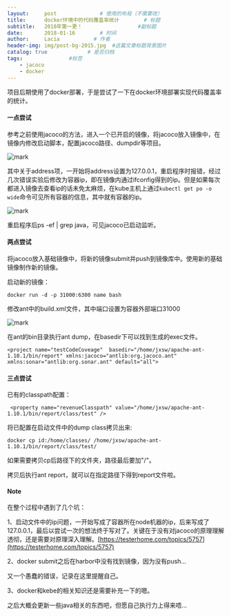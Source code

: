 ```yaml
---
layout:     post              # 使用的布局（不需要改）
title:      docker环境中的代码覆盖率统计        # 标题 
subtitle:   2018年第一更！                  #副标题
date:       2018-01-16        # 时间
author:     Lacia           # 作者
header-img: img/post-bg-2015.jpg  #这篇文章标题背景图片
catalog: true             # 是否归档
tags:               #标签
    - jacoco
    - docker
---
```


项目后期使用了docker部署，于是尝试了一下在docker环境部署实现代码覆盖率的统计。

#### 一点尝试

参考之前使用jacoco的方法，进入一个已开启的镜像，将jacoco放入镜像中，在镜像内修改启动脚本，配置jacoco路径、dumpdir等项目。

![mark](http://owl3le8ji.bkt.clouddn.com/blog/180116/a2a19L918H.png?imageslim)

其中关于address项，一开始将address设置为127.0.0.1，重启程序时报错，经过几次错误实验后修改为容器ip，即在镜像内通过ifconfig得到的ip。但是如果每次都进入镜像去查看ip的话未免太麻烦，在kube主机上通过`kubectl get po -o wide`命令可见所有容器的信息，其中就有容器的ip。

![mark](http://owl3le8ji.bkt.clouddn.com/blog/180105/cjdLbf9B2K.png?imageslim)

重启程序后ps -ef | grep java，可见jacoco已启动监听。



#### 两点尝试

将jacoco放入基础镜像中，将新的镜像submit并push到镜像库中。使用新的基础镜像制作新的镜像。

启动新的镜像：

`docker run -d -p 31000:6300 name bash  `

修改ant中的build.xml文件，其中端口设置为容器外部端口31000

![mark](http://owl3le8ji.bkt.clouddn.com/blog/180105/c1A54G509e.png?imageslim)

在ant的bin目录执行ant dump，在basedir下可以找到生成的exec文件。

```
<project name="testCodeCoveage"  basedir="/home/jxsw/apache-ant-1.10.1/bin/report" xmlns:jacoco="antlib:org.jacoco.ant" xmlns:sonar="antlib:org.sonar.ant" default="all">
```



#### 三点尝试

已有的classpath配置：

```
 <property name="revenueClasspath" value="/home/jxsw/apache-ant-1.10.1/bin/report/class/test" />
```



将已配置在启动文件中的dump class拷贝出来:

```
docker cp id:/home/classes/ /home/jxsw/apache-ant-1.10.1/bin/report/class/test/
```

如果需要拷贝cp后路径下的文件夹，路径最后要加"/"。

拷贝后执行ant report，就可以在指定路径下得到report文件啦。



#### Note

在整个过程中遇到了几个坑：

1、启动文件中的ip问题，一开始写成了容器所在node机器的ip，后来写成了127.0.0.1，最后以尝试一次的想法终于写对了。关键在于没有对jacoco的原理理解透彻，还是需要对原理深入理解。[https://testerhome.com/topics/5757](https://testerhome.com/topics/5757)

2、docker submit之后在harbor中没有找到镜像，因为没有push…

又一个愚蠢的错误，记录在这里提醒自己。

3、docker和kebe的相关知识还是需要补充一下的嗯。



之后大概会更新一些java相关的东西吧，但愿自己执行力上得来唔…